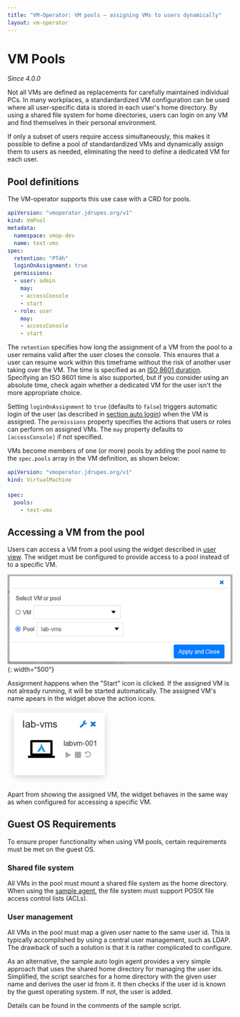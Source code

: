 ```yaml
---
title: "VM-Operator: VM pools — assigning VMs to users dynamically"
layout: vm-operator
---
```


# VM Pools

*Since 4.0.0*

Not all VMs are defined as replacements for carefully maintained
individual PCs. In many workplaces, a standardardized VM configuration
can be used where all user-specific data is stored in each user's home
directory. By using a shared file system for home directories, users
can login on any VM and find themselves in their personal
environment.

If only a subset of users require access simultaneously, this makes it
possible to define a pool of standardardized VMs and dynamically assign
them to users as needed, eliminating the need to define a dedicated VM
for each user.

## Pool definitions

The VM-operator supports this use case with a CRD for pools.

```yaml
apiVersion: "vmoperator.jdrupes.org/v1"
kind: VmPool
metadata:
  namespace: vmop-dev
  name: test-vms
spec:
  retention: "PT4h"
  loginOnAssignment: true
  permissions:
  - user: admin
    may:
    - accessConsole
    - start
  - role: user
    may:
    - accessConsole
    - start
```

The `retention` specifies how long the assignment of a VM from the pool to
a user remains valid after the user closes the console. This ensures that
a user can resume work within this timeframe without the risk of another
user taking over the VM. The time is specified as an
[ISO 8601 duration](https://en.wikipedia.org/wiki/ISO_8601#Durations).
Specifying an ISO 8601 time is also supported, but if you consider
using an absolute time, check again whether a dedicated VM for the user
isn't the more appropriate choice.

Setting `loginOnAssignment` to `true` (defaults to `false`) triggers automatic
login of the user (as described in [section auto login](auto-login.html))
when the VM is assigned. The `permissions` property specifies the actions
that users or roles can perform on assigned VMs. The `may` property defaults
to `[accessConsole]` if not specified.

VMs become members of one (or more) pools by adding the pool name to
the `spec.pools` array in the VM definition, as shown below:

```yaml
apiVersion: "vmoperator.jdrupes.org/v1"
kind: VirtualMachine

spec:
  pools:
    - test-vms
```

## Accessing a VM from the pool

Users can access a VM from a pool using the widget described in
[user view](user-gui.html). The widget must be configured to
provide access to a pool instead of to a specific VM.

![VM Access configuration](ConfigAccess-preview.png){: width="500"}

Assignment happens when the "Start" icon is clicked. If the assigned VM
is not already running, it will be started automatically. The assigned
VM's name apears in the widget above the action icons.

![VM Access via pool](PoolAccess-preview.png)

Apart from showing the assigned VM, the widget behaves in the same way
as when configured for accessing a specific VM.

## Guest OS Requirements

To ensure proper functionality when using VM pools, certain requirements
must be met on the guest OS.

### Shared file system

All VMs in the pool must mount a shared file system as the home directory.
When using the
[sample agent](https://github.com/mnlipp/VM-Operator/tree/main/dev-example/vmop-agent),
the file system must support POSIX file access control lists (ACLs).

### User management

All VMs in the pool must map a given user name to the same user
id. This is typically accomplished by using a central user management,
such as LDAP. The drawback of such a solution is that it is rather
complicated to configure.

As an alternative, the sample auto login agent provides a very simple
approach that uses the shared home directory for managing the user ids.
Simplified, the script searches for a home directory with the given user
name and derives the user id from it. It then checks if the user id is
known by the guest operating system. If not, the user is added.

Details can be found in the comments of the sample script.
